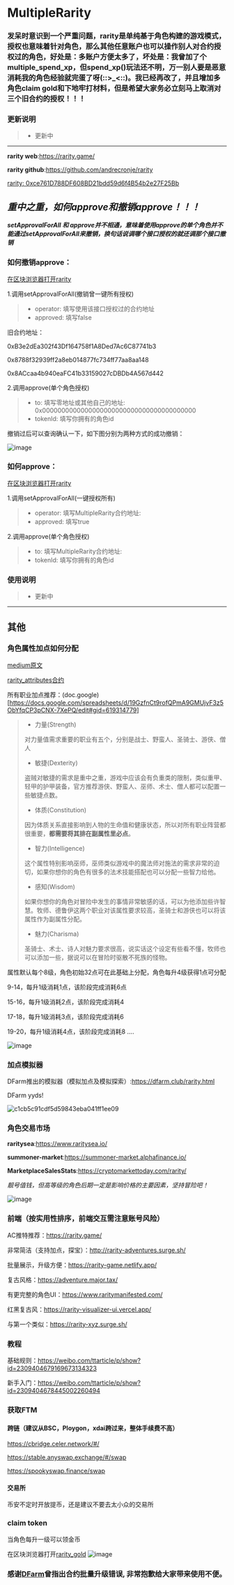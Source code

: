 # MultipleRarity

### 发呆时意识到一个严重问题，rarity是单纯基于角色构建的游戏模式，授权也意味着针对角色，那么其他任意账户也可以操作别人对合约授权过的角色，好处是：多账户方便太多了，坏处是：我曾加了个multiple_spend_xp，但spend_xp()玩法还不明，万一别人要是恶意消耗我的角色经验就完蛋了呀(::>_<::)。我已经再改了，并且增加多角色claim gold和下地牢打材料，但是希望大家**务必立刻马上取消对三个旧合约的授权**！！！

### 更新说明

> * 更新中




------

**rarity web**:https://rarity.game/

**rarity github**:https://github.com/andrecronje/rarity

[rarity: 0xce761D788DF608BD21bdd59d6f4B54b2e27F25Bb](https://ftmscan.com/address/0xce761d788df608bd21bdd59d6f4b54b2e27f25bb#code)



## *重中之重，如何approve和撤销approve！！！*

***setApprovalForAll 和 approve并不相通，意味着使用approve的单个角色并不能通过setApprovalForAll来撤销，换句话说调哪个接口授权的就还调那个接口撤销***

### 如何撤销approve：
[在区块浏览器打开rarity](https://ftmscan.com/address/0xce761d788df608bd21bdd59d6f4b54b2e27f25bb#writeContract)

1.调用setApprovalForAll(撤销曾一键所有授权)
> * operator: 填写使用该接口授权过的合约地址
> * approved: 填写false

旧合约地址：

0xB3e2dEa302f43Df164758f1A8Ded7Ac6C87741b3

0x8788f32939ff2a8eb014877fc734ff77aa8aa148

0x8ACcaa4b940eaFC41b33159027cDBDb4A567d442


2.调用approve(单个角色授权)
> * to: 填写零地址或其他自己的地址: 0x0000000000000000000000000000000000000000
> * tokenId: 填写你拥有的角色id

撤销过后可以查询确认一下，如下图分别为两种方式的成功撤销：

![image](https://user-images.githubusercontent.com/20993492/132992089-52225b4f-8109-4f4c-ab90-5bf10e78e9a7.png)



### 如何approve：
[在区块浏览器打开rarity](https://ftmscan.com/address/0xce761d788df608bd21bdd59d6f4b54b2e27f25bb#writeContract)

1.调用setApprovalForAll(一键授权所有)
> * operator: 填写MultipleRarity合约地址: 
> * approved: 填写true


2.调用approve(单个角色授权)
> * to: 填写MultipleRarity合约地址: 
> * tokenId: 填写你拥有的角色id




### 使用说明

> * 更新中



------

## 其他
### 角色属性加点如何分配

[medium原文](https://andrecronje.medium.com/rarity-attributes-19ff3cd457c8)

[rarity_attributes合约](https://ftmscan.com/address/0xb5f5af1087a8da62a23b08c00c6ec9af21f397a1)

所有职业加点推荐：(doc.google)[https://docs.google.com/spreadsheets/d/19GzfnCt9rofQPmA9GMUjvF3z5ObYfqCP3pCNX-7XePQ/edit#gid=619314779]

> * 力量(Strength)
> 
> 对力量值需求重要的职业有五个，分别是战士、野蛮人、圣骑士、游侠、僧人
> 
> * 敏捷(Dexterity)
> 
> 盗贼对敏捷的需求是重中之重，游戏中应该会有负重类的限制，类似重甲、轻甲的护甲装备，官方推荐游侠、野蛮人、巫师、术士、僧人都可以配置一些敏捷点数。
> 
> * 体质(Constitution)
> 
> 因为体质关系直接影响到人物的生命值和健康状态，所以对所有职业阵营都很重要，**都需要将其排在副属性里必点**。
> 
> * 智力(Intelligence)
> 
> 这个属性特别影响巫师，巫师类似游戏中的魔法师对施法的需求非常的迫切，如果你想你的角色有很多的法术技能搭配也可以分配一些智力给他。
> 
> * 感知(Wisdom)
> 
> 如果你想你的角色对冒险中发生的事情非常敏感的话，可以为他添加些许智慧。牧师、德鲁伊这两个职业对该属性要求较高，圣骑士和游侠也可以将该属性作为副属性分配。
> 
> * 魅力(Charisma)
> 
> 圣骑士、术士、诗人对魅力要求很高，说实话这个设定有些看不懂，牧师也可以添加一些，据说可以在冒险时驱散不死族的怪物。

属性默认每个8级，角色初始32点可在此基础上分配，角色每升4级获得1点可分配

9-14，每升1级消耗1点，该阶段完成消耗6点

15-16，每升1级消耗2点，该阶段完成消耗4

17-18，每升1级消耗3点，该阶段完成消耗6

19-20，每升1级消耗4点，该阶段完成消耗8
....

![image](https://user-images.githubusercontent.com/20993492/132832050-4f893437-89e8-47f7-8977-2cb44b3b2ab2.png)




### 加点模拟器
DFarm推出的模拟器（模拟加点及模拟探索）:https://dfarm.club/rarity.html

DFarm yyds!

![c1cb5c91cdf5d59843eba041ff1ee09](https://user-images.githubusercontent.com/20993492/132671153-4983bb11-aa17-4436-8bad-e549c133d5e4.png)

### 角色交易市场
**raritysea**:https://www.raritysea.io/

**summoner-market**:https://summoner-market.alphafinance.io/ 

**MarketplaceSalesStats**:https://cryptomarkettoday.com/rarity/

*靓号值钱，但高等级的角色后期一定是影响价格的主要因素，坚持冒险吧！*

![image](https://user-images.githubusercontent.com/20993492/132943146-62ddb89f-aeaf-451d-95b2-9e8e24942a27.png)


### 前端（按实用性排序，前端交互需注意账号风险）

  AC推特推荐：https://rarity.game/

  非常简洁（支持加点，探宝）：http://rarity-adventures.surge.sh/

  批量展示，升级方便：https://rarity-game.netlify.app/

  复古风格：https://adventure.major.tax/

  有更完整的角色UI：https://www.raritymanifested.com/

  红黑复古风：https://rarity-visualizer-ui.vercel.app/

  与第一个类似：https://rarity-xyz.surge.sh/


### 教程

  基础规则：https://weibo.com/ttarticle/p/show?id=2309404679169673134323

  新手入门：https://weibo.com/ttarticle/p/show?id=2309404678445002260494


### 获取FTM

#### 跨链（建议从BSC，Ploygon，xdai跨过来，整体手续费不高）

  https://cbridge.celer.network/#/
  
  https://stable.anyswap.exchange/#/swap
  
  https://spookyswap.finance/swap

#### 交易所

  币安不定时开放提币，还是建议不要去太小众的交易所

### claim token
当角色每升一级可以领金币

在区块浏览器打开[rarity_gold](https://ftmscan.com/address/0x2069B76Afe6b734Fb65D1d099E7ec64ee9CC76B2#writeContract)
![image](https://user-images.githubusercontent.com/20993492/132827633-68807f22-cbdc-473b-a0bc-7be80d76c61e.png)



### 感谢[DFarm](https://weibo.com/u/6112840709)曾指出合约批量升级错误, 非常抱歉给大家带来使用不便。
